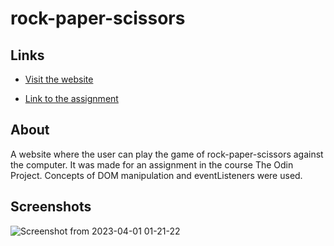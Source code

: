 # rock-paper-scissors
## Links 
- [Visit the website](https://xadhithiyan.github.io/rock-paper-scissors)

- [Link to the assignment](https://www.theodinproject.com/lessons/foundations-rock-paper-scissors)

## About
A website where the user can play the game of rock-paper-scissors against the computer. It was made for an assignment in the course The Odin Project. Concepts of DOM manipulation and eventListeners were used.

## Screenshots
![Screenshot from 2023-04-01 01-21-22](https://user-images.githubusercontent.com/113228161/229221037-4095e935-c32d-4e8d-a123-35733544c734.png)
